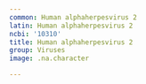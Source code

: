 ```yaml
---
common: Human alphaherpesvirus 2
latin: Human alphaherpesvirus 2
ncbi: '10310'
title: Human alphaherpesvirus 2
group: Viruses
image: .na.character

---
```

